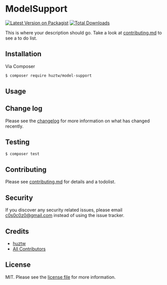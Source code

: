 # ModelSupport

[![Latest Version on Packagist][ico-version]][link-packagist]
[![Total Downloads][ico-downloads]][link-downloads]

This is where your description should go. Take a look at [contributing.md](contributing.md) to see a to do list.

## Installation

Via Composer

``` bash
$ composer require huztw/model-support
```

## Usage

## Change log

Please see the [changelog](changelog.md) for more information on what has changed recently.

## Testing

``` bash
$ composer test
```

## Contributing

Please see [contributing.md](contributing.md) for details and a todolist.

## Security

If you discover any security related issues, please email c0s0c0z0@gmail.com instead of using the issue tracker.

## Credits

- [huztw][link-author]
- [All Contributors][link-contributors]

## License

MIT. Please see the [license file](license.md) for more information.

[ico-version]: https://img.shields.io/packagist/v/huztw/model-support.svg?style=flat-square
[ico-downloads]: https://img.shields.io/packagist/dt/huztw/model-support.svg?style=flat-square
[ico-travis]: https://img.shields.io/travis/huztw/model-support/master.svg?style=flat-square
[ico-styleci]: https://styleci.io/repos/12345678/shield

[link-packagist]: https://packagist.org/packages/huztw/model-support
[link-downloads]: https://packagist.org/packages/huztw/model-support
[link-travis]: https://travis-ci.org/huztw/model-support
[link-styleci]: https://styleci.io/repos/12345678
[link-author]: https://github.com/huztw
[link-contributors]: ../../contributors
